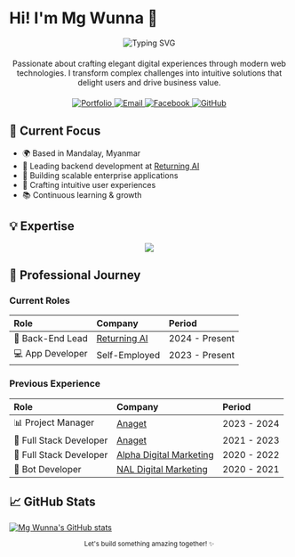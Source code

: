 # Hi! I'm Mg Wunna 👋

<div align="center">
  <img src="https://readme-typing-svg.herokuapp.com?font=Fira+Code&weight=600&size=32&duration=3000&pause=1000&color=FF6B00&center=true&vCenter=true&random=false&width=500&height=70&lines=Full+Stack+Developer;UI%2FUX+Designer;Available+for+hire" alt="Typing SVG" />
</div>

<div align="center">
  <p align="center" style="max-width: 800px; margin: 20px auto;">
    Passionate about crafting elegant digital experiences through modern web technologies. I transform complex challenges into intuitive solutions that delight users and drive business value.
  </p>
</div>

<div align="center">
  <a href="https://mg-wunna.vercel.app/">
    <img src="https://img.shields.io/badge/Portfolio-%23FF6B00.svg?style=for-the-badge&logo=About.me&logoColor=white" alt="Portfolio" />
  </a>
  <a href="mailto:mgwunna.mw@icloud.com">
    <img src="https://img.shields.io/badge/Email-D14836?style=for-the-badge&logo=gmail&logoColor=white" alt="Email" />
  </a>
  <a href="https://www.facebook.com/mg.wunna.mandalay">
    <img src="https://img.shields.io/badge/Facebook-1877F2?style=for-the-badge&logo=facebook&logoColor=white" alt="Facebook" />
  </a>
  <a href="https://www.github.com/mg-wunna">
    <img src="https://img.shields.io/badge/GitHub-100000?style=for-the-badge&logo=github&logoColor=white" alt="GitHub" />
  </a>
</div>

## 🎯 Current Focus

- 🌍 Based in Mandalay, Myanmar
- 💼 Leading backend development at [Returning AI](https://returning.ai)
- 🚀 Building scalable enterprise applications
- 🎨 Crafting intuitive user experiences
- 📚 Continuous learning & growth

## 💡 Expertise

<div align="center">
  <img src="https://skillicons.dev/icons?i=js,ts,react,nextjs,nodejs,express,mongodb,html,css,tailwind,figma&theme=light&perline=6" />
</div>

## 🌟 Professional Journey

### Current Roles

| Role             | Company                               | Period         |
| :--------------- | :------------------------------------ | :------------- |
| 🚀 Back-End Lead | [Returning AI](https://returning.ai/) | 2024 - Present |
| 💻 App Developer | Self-Employed                         | 2023 - Present |

### Previous Experience

| Role                    | Company                                                     | Period      |
| :---------------------- | :---------------------------------------------------------- | :---------- |
| 📊 Project Manager      | [Anaget](https://anaget.com)                                | 2023 - 2024 |
| 🔧 Full Stack Developer | [Anaget](https://anaget.com)                                | 2021 - 2023 |
| 💼 Full Stack Developer | [Alpha Digital Marketing](http://www.alphamarketingmm.com/) | 2020 - 2022 |
| 🤖 Bot Developer        | [NAL Digital Marketing](https://www.nalmm.com/)             | 2020 - 2021 |

## 📈 GitHub Stats

[![Mg Wunna's GitHub stats](https://github-readme-stats.vercel.app/api?username=mg-wunna)](https://github.com/mg-wunna/github-readme-stats)

<div align="center">
  <sub>Let's build something amazing together! ✨</sub>
</div>
